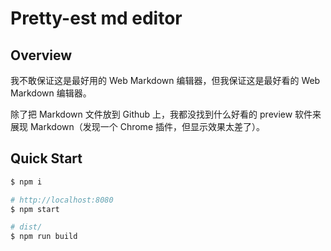 # Pretty-est md editor

## Overview

我不敢保证这是最好用的 Web Markdown 编辑器，但我保证这是最好看的 Web Markdown 编辑器。

除了把 Markdown 文件放到 Github 上，我都没找到什么好看的 preview 软件来展现 Markdown（发现一个 Chrome 插件，但显示效果太差了）。

## Quick Start

```bash
$ npm i

# http://localhost:8080
$ npm start

# dist/
$ npm run build
```
